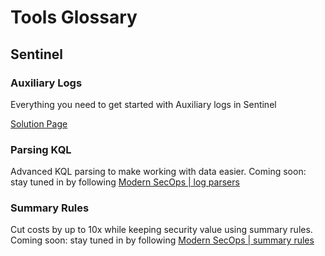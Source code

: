 # Tools Glossary

## Sentinel
### Auxiliary Logs
Everything you need to get started with Auxiliary logs in Sentinel

[Solution Page](https://github.com/seyed-nouraie/Sentinel-Auxiliary-Logs-Tools/tree/main/Sentinel/Auxiliary)

### Parsing KQL
Advanced KQL parsing to make working with data easier.
Coming soon: stay tuned in by following [Modern SecOps | log parsers](https://modernsecops.com/subscribe?utm_source=github&utm_medium=organic&utm_campaign=aux_log_parsers)

### Summary Rules
Cut costs by up to 10x while keeping security value using summary rules.
Coming soon: stay tuned in by following [Modern SecOps | summary rules](https://modernsecops.com/subscribe?utm_source=github&utm_medium=organic&utm_campaign=sentinel_summary_rules)
